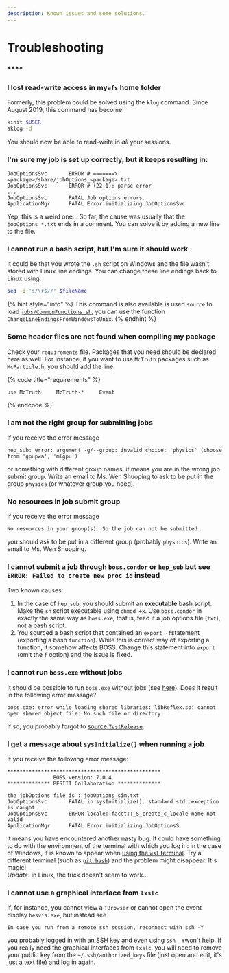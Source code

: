 ```yaml
---
description: Known issues and some solutions.
---
```


# Troubleshooting

### \*\*\*\*

### **I lost read-write access in my`afs` home folder**

Formerly, this problem could be solved using the `klog` command. Since August 2019, this command has become:

```bash
kinit $USER
aklog -d
```

You should now be able to read-write in _all_ your sessions.

### I'm sure my job is set up correctly, but it keeps resulting in:

```text
JobOptionsSvc       ERROR # =======> <package>/share/jobOptions_<package>.txt
JobOptionsSvc       ERROR # (22,1): parse error
...
JobOptionsSvc       FATAL Job options errors.
ApplicationMgr      FATAL Error initializing JobOptionsSvc
```

Yep, this is a weird one... So far, the cause was usually that the `jobOptions_*.txt` ends in a comment. You can solve it by adding a new line to the file.

### I cannot run a bash script, but I'm sure it should work

It could be that you wrote the `.sh` script on Windows and the file wasn't stored with Linux line endings. You can change these line endings back to Linux using:

```bash
sed -i 's/\r$//' $fileName
```

{% hint style="info" %}
This command is also available is used `source` to load [`jobs/CommonFunctions.sh`](https://github.com/redeboer/BOSS_IniSelect/blob/master/jobs/CommonFunctions.sh), you can use the function `ChangeLineEndingsFromWindowsToUnix`.
{% endhint %}

### Some header files are not found when compiling my package

Check your `requirements` file. Packages that you need should be declared here as well. For instance, if you want to use `McTruth` packages such as `McParticle.h`, you should add the line:

{% code title="requirements" %}
```text
use McTruth     McTruth-*     Event
```
{% endcode %}

### I am not the right group for submitting jobs

If you receive the error message

```text
hep_sub: error: argument -g/--group: invalid choice: 'physics' (choose from 'gpupwa', 'mlgpu')
```

or something with different group names, it means you are in the wrong job submit group. Write an email to Ms. Wen Shuoping to ask to be put in the group `physics` \(or whatever group you need\).

### No resources in job submit group

 If you receive the error message

```text
No resources in your group(s). So the job can not be submitted.
```

you should ask to be put in a different group \(probably `physhics`\). Write an email to Ms. Wen Shuoping.

### I cannot submit a job through `boss.condor` or `hep_sub` but see `ERROR: Failed to create new proc id` instead

Two known causes:

1. In the case of `hep_sub`, you should submit an **executable** bash script. Make the `sh` script executable using `chmod +x`. Use `boss.condor` in exactly the same way as `boss.exe`, that is, feed it a job options file \(`txt`\), not a bash script.
2. You sourced a bash script that contained an `export -f`statement \(exporting a bash `function`\). While this is correct way of exporting a function, it somehow affects BOSS. Change this statement into `export` \(omit the `f` option\) and the issue is fixed.

### I cannot run `boss.exe` without jobs

It should be possible to run `boss.exe` without jobs \(see [here](../../tutorials/getting-started/setup.md#step-6-test-boss-using-boss-exe)\). Does it result in the following error message?

```text
boss.exe: error while loading shared libraries: libReflex.so: cannot open shared object file: No such file or directory
```

If so, you probably forgot to [source `TestRelease`](../../tutorials/getting-started/setup.md#step-5-implement-the-testrelease-package).

### I get a message about `sysInitialize()` when running a job

If you receive the following error message:

```text
**************************************************
               BOSS version: 7.0.4
************** BESIII Collaboration **************

the jobOptions file is : jobOptions_sim.txt
JobOptionsSvc       FATAL in sysInitialize(): standard std::exception is caught
JobOptionsSvc       ERROR locale::facet::_S_create_c_locale name not valid
ApplicationMgr      FATAL Error initializing JobOptionsS
```

it means you have encountered another nasty bug. It could have something to do with the environment of the terminal with which you log in: in the case of Windows, it is known to appear when [using the `wsl` terminal](./#compiling-on-windows-10). Try a different terminal \(such as [`git bash`](https://gitforwindows.org/)\) and the problem might disappear. It's magic!  
_Update_: in Linux, the trick doesn't seem to work...



### I cannot use a graphical interface from `lxslc`

If, for instance, you cannot view a `TBrowser` or cannot open the event display `besvis.exe`, but instead see

```text
In case you run from a remote ssh session, reconnect with ssh -Y
```

you probably logged in with an SSH key and even using `ssh -Y`won't help. If you really need the graphical interfaces from `lxslc`, you will need to remove your public key from the `~/.ssh/authorized_keys` file \(just open and edit, it's just a text file\) and log in again.

